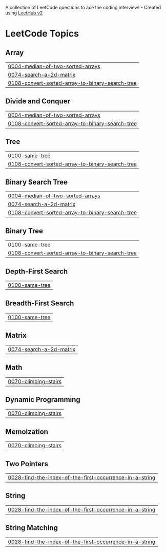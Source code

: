 A collection of LeetCode questions to ace the coding interview! - Created using [LeetHub v2](https://github.com/arunbhardwaj/LeetHub-2.0)
<!---LeetCode Topics Start-->
# LeetCode Topics
## Array
|  |
| ------- |
| [0004-median-of-two-sorted-arrays](https://github.com/AryaPratap310/LeetCode/tree/master/0004-median-of-two-sorted-arrays) |
| [0074-search-a-2d-matrix](https://github.com/AryaPratap310/LeetCode/tree/master/0074-search-a-2d-matrix) |
| [0108-convert-sorted-array-to-binary-search-tree](https://github.com/AryaPratap310/LeetCode/tree/master/0108-convert-sorted-array-to-binary-search-tree) |
## Divide and Conquer
|  |
| ------- |
| [0004-median-of-two-sorted-arrays](https://github.com/AryaPratap310/LeetCode/tree/master/0004-median-of-two-sorted-arrays) |
| [0108-convert-sorted-array-to-binary-search-tree](https://github.com/AryaPratap310/LeetCode/tree/master/0108-convert-sorted-array-to-binary-search-tree) |
## Tree
|  |
| ------- |
| [0100-same-tree](https://github.com/AryaPratap310/LeetCode/tree/master/0100-same-tree) |
| [0108-convert-sorted-array-to-binary-search-tree](https://github.com/AryaPratap310/LeetCode/tree/master/0108-convert-sorted-array-to-binary-search-tree) |
## Binary Search Tree
|  |
| ------- |
| [0004-median-of-two-sorted-arrays](https://github.com/AryaPratap310/LeetCode/tree/master/0004-median-of-two-sorted-arrays) |
| [0074-search-a-2d-matrix](https://github.com/AryaPratap310/LeetCode/tree/master/0074-search-a-2d-matrix) |
| [0108-convert-sorted-array-to-binary-search-tree](https://github.com/AryaPratap310/LeetCode/tree/master/0108-convert-sorted-array-to-binary-search-tree) |
## Binary Tree
|  |
| ------- |
| [0100-same-tree](https://github.com/AryaPratap310/LeetCode/tree/master/0100-same-tree) |
| [0108-convert-sorted-array-to-binary-search-tree](https://github.com/AryaPratap310/LeetCode/tree/master/0108-convert-sorted-array-to-binary-search-tree) |
## Depth-First Search
|  |
| ------- |
| [0100-same-tree](https://github.com/AryaPratap310/LeetCode/tree/master/0100-same-tree) |
## Breadth-First Search
|  |
| ------- |
| [0100-same-tree](https://github.com/AryaPratap310/LeetCode/tree/master/0100-same-tree) |
## Matrix
|  |
| ------- |
| [0074-search-a-2d-matrix](https://github.com/AryaPratap310/LeetCode/tree/master/0074-search-a-2d-matrix) |
## Math
|  |
| ------- |
| [0070-climbing-stairs](https://github.com/AryaPratap310/LeetCode/tree/master/0070-climbing-stairs) |
## Dynamic Programming
|  |
| ------- |
| [0070-climbing-stairs](https://github.com/AryaPratap310/LeetCode/tree/master/0070-climbing-stairs) |
## Memoization
|  |
| ------- |
| [0070-climbing-stairs](https://github.com/AryaPratap310/LeetCode/tree/master/0070-climbing-stairs) |
## Two Pointers
|  |
| ------- |
| [0028-find-the-index-of-the-first-occurrence-in-a-string](https://github.com/AryaPratap310/LeetCode/tree/master/0028-find-the-index-of-the-first-occurrence-in-a-string) |
## String
|  |
| ------- |
| [0028-find-the-index-of-the-first-occurrence-in-a-string](https://github.com/AryaPratap310/LeetCode/tree/master/0028-find-the-index-of-the-first-occurrence-in-a-string) |
## String Matching
|  |
| ------- |
| [0028-find-the-index-of-the-first-occurrence-in-a-string](https://github.com/AryaPratap310/LeetCode/tree/master/0028-find-the-index-of-the-first-occurrence-in-a-string) |
<!---LeetCode Topics End-->